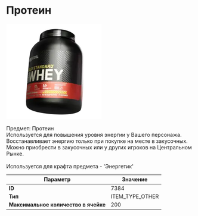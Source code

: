 # Протеин

![Item Image](../img/7384.webp?raw=true)

Предмет: Протеин<br>Используется для повышения уровня энергии у Вашего персонажа.<br>Восстанавливает энергию только при покупке на месте в закусочных.<br>Можно приобрести в закусочных или у других игроков на Центральном Рынке.<br><br>Используется для крафта предмета - 'Энергетик'


| Параметр | Значение |
|----------|----------|
| **ID** | 7384 |
| **Тип** | ITEM_TYPE_OTHER |
| **Максимальное количество в ячейке** | 200 |

